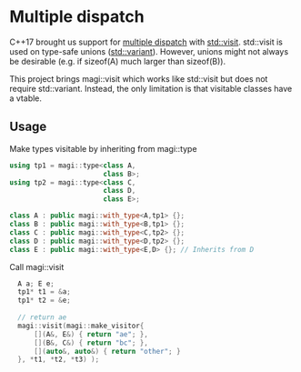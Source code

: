 # Multiple dispatch

C++17 brought us support for [multiple dispatch](https://en.wikipedia.org/wiki/Multiple_dispatch)
with [std::visit](https://en.cppreference.com/w/cpp/utility/variant/visit).
std::visit is used on type-safe unions ([std::variant](https://en.cppreference.com/w/cpp/utility/variant)).
However, unions might not always be desirable (e.g. if sizeof(A) much larger than sizeof(B)).

This project brings magi::visit which works like std::visit but does not require std::variant.
Instead, the only limitation is that visitable classes have a vtable.

## Usage

Make types visitable by inheriting from magi::type

```cxx
using tp1 = magi::type<class A,
                       class B>;
using tp2 = magi::type<class C,
                       class D,
                       class E>;

class A : public magi::with_type<A,tp1> {};
class B : public magi::with_type<B,tp1> {};
class C : public magi::with_type<C,tp2> {};
class D : public magi::with_type<D,tp2> {};
class E : public magi::with_type<E,D> {}; // Inherits from D
```

Call magi::visit

```cxx
  A a; E e;
  tp1* t1 = &a;
  tp1* t2 = &e;
  
  // return ae
  magi::visit(magi::make_visitor{
      [](A&, E&) { return "ae"; },
      [](B&, C&) { return "bc"; },
      [](auto&, auto&) { return "other"; }
  }, *t1, *t2, *t3) );
```
